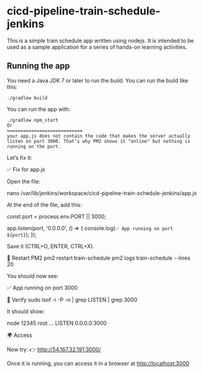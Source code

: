 # cicd-pipeline-train-schedule-jenkins

This is a simple train schedule app written using nodejs. It is intended to be used as a sample application for a series of hands-on learning activities.

## Running the app

You need a Java JDK 7 or later to run the build. You can run the build like this:

    ./gradlew build

You can run the app with:

    ./gradlew npm_start
    Or
    ============================
    your app.js does not contain the code that makes the server actually listen on port 3000. That’s why PM2 shows it "online" but nothing is running on the port.

Let’s fix it:

✅ Fix for app.js

Open the file:

nano /var/lib/jenkins/workspace/cicd-pipeline-train-schedule-jenkins/app.js


At the end of the file, add this:

const port = process.env.PORT || 3000;

app.listen(port, '0.0.0.0', () => {
  console.log(`✅ App running on port ${port}`);
});


Save it (CTRL+O, ENTER, CTRL+X).

🔄 Restart PM2
pm2 restart train-schedule
pm2 logs train-schedule --lines 20


You should now see:

✅ App running on port 3000

🔎 Verify
sudo lsof -i -P -n | grep LISTEN | grep 3000


It should show:

node  12345 root  ... LISTEN 0.0.0.0:3000

🌍 Access

Now try:
👉 http://54.167.32.191:3000/
    

Once it is running, you can access it in a browser at [http://localhost:3000](http://localhost:3000)
